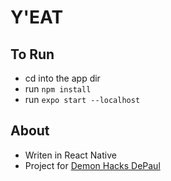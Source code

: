 # Y'EAT
## To Run
- cd into the app dir
- run `npm install`
- run `expo start --localhost`
## About
- Writen in React Native
- Project for [Demon Hacks DePaul](https://demonhacks19.devpost.com/)
